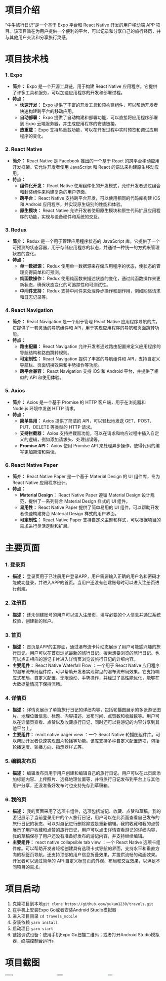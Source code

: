 # 项目介绍

“牛牛旅行日记”是一个基于 Expo 平台和 React Native 开发的用户移动端 APP 项目。该项目旨在为用户提供一个便利的平台，可以记录和分享自己的旅行经历，并与其他用户交流和分享旅行灵感。

# 项目技术栈

### 1. Expo

- **简介：** Expo 是一个开源工具链，用于构建 React Native 应用程序。它提供了许多工具和服务，可以加速应用程序的开发和部署过程。
- **特点：**
  - **快速开发：** Expo 提供了丰富的开发工具和预构建组件，可以帮助开发者快速构建跨平台的移动应用。
  - **自动部署：** Expo 提供了自动构建和部署功能，可以直接将应用程序部署到 Expo 云端服务器，并生成应用程序的安装链接。
  - **热重载：** Expo 支持热重载功能，可以在开发过程中实时预览和调试应用程序的变化。

### 2. React Native

- **简介：** React Native 是 Facebook 推出的一个基于 React 的跨平台移动应用开发框架。它允许开发者使用 JavaScript 和 React 的语法来构建原生移动应用。
- **特点：**
  - **组件化开发：** React Native 使用组件化的开发模式，允许开发者通过组合和封装组件来构建复杂的用户界面。
  - **跨平台：** React Native 支持跨平台开发，可以使用相同的代码库构建 iOS 和 Android 应用程序，并实现原生级别的性能和体验。
  - **原生模块：** React Native 允许开发者使用原生模块和原生代码扩展应用程序的功能，实现与设备硬件和系统的交互。

### 3. Redux

- **简介：** Redux 是一个用于管理应用程序状态的 JavaScript 库。它提供了一个可预测的状态容器，用于存储应用程序的状态，并通过一种统一的方式来管理状态的变化。
- **特点：**
  - **单一数据源：** Redux 使用单一数据源来存储应用程序的状态，使状态的管理变得简单和可预测。
  - **纯函数操作：** Redux 使用纯函数来描述状态的变化，通过纯函数操作来更新状态，确保状态变化的可追踪性和可测试性。
  - **中间件支持：** Redux 支持中间件来处理异步操作和副作用，例如网络请求和日志记录等。

### 4. React Navigation

- **简介：** React Navigation 是一个用于管理 React Native 应用程序导航的库。它提供了一套灵活的导航组件和 API，用于实现应用程序的导航和页面跳转功能。
- **特点：**
  - **路由配置：** React Navigation 允许开发者通过路由配置来定义应用程序的导航结构和路由跳转规则。
  - **可定制性：** React Navigation 提供了丰富的导航组件和 API，支持自定义导航栏、页面切换效果和手势操作等功能。
  - **跨平台兼容：** React Navigation 支持 iOS 和 Android 平台，并提供了相似的 API 和使用体验。

### 5. Axios

- **简介：** Axios 是一个基于 Promise 的 HTTP 客户端，用于在浏览器和 Node.js 环境中发送 HTTP 请求。
- **特点：**
  - **简单易用：** Axios 提供了简洁的 API，可以轻松地发送 GET、POST、PUT、DELETE 等类型的 HTTP 请求。
  - **支持拦截器：** Axios 支持拦截器功能，可以在请求和响应过程中插入自定义的逻辑，例如添加请求头、处理错误等。
  - **Promise API：** Axios 使用 Promise API 来处理异步操作，使得代码的编写更加简洁和易读。

### 6. React Native Paper

- **简介：** React Native Paper 是一个基于 Material Design 的 UI 组件库，专为 React Native 应用程序设计。
- **特点：**
  - **Material Design：** React Native Paper 遵循 Material Design 设计规范，提供了一系列符合 Material Design 样式的 UI 组件。
  - **易用性：** React Native Paper 提供了简单易用的 UI 组件，可以帮助开发者快速构建符合 Material Design 样式的用户界面。
  - **可定制性：** React Native Paper 支持自定义主题和样式，可以根据项目的需求进行灵活定制和扩展。

# 主要页面

### 1. 登录页

- **描述：** 登录页用于已注册用户登录APP，用户需要输入正确的用户名和密码才能成功登录，并进入APP的首页。当用户还没有创建账号时可以进入注册页进行创建。

### 2. 注册页

- **描述：** 还未创建账号的用户可以进入注册页，填写必要的个人信息并通过系统校验，创建新的账户。

### 3. 首页

- **描述：** 首页是APP的主界面，通过瀑布流卡片动态展示了用户可能感兴趣的旅行日记。用户可以在首页浏览最新的旅行日记、搜索想要浏览的旅行日记。也可以点击相应的游记卡片进入详情页浏览该旅行日记的详细内容。
- **主要组件：** React Native Waterfall Flow ：一个用于 React Native 应用程序的瀑布流布局组件库，可以帮助开发者实现常见的瀑布流布局效果。它支持响应式布局、自定义配置、无限滚动、手势操作，并经过了高性能优化，能够在大数据量情况下保持流畅。

### 4. 详情页

- **描述：** 详情页展示了单篇旅行日记的详细内容，包括轮播图展示的多张游记图片、地理位置信息、标题、内容描述、发布时间、点赞数和收藏数等。用户可以在详情页查看、点赞以及收藏旅行日记，同时还可以将游记的内容分享到其他平台上。
- **主要组件：** react native pager view ：一个 React Native 轮播图组件库。可以帮助开发者快速实现图片轮播等功能。该库支持多种自定义配置选项，包括轮播速度、轮播方向、指示器样式等。

### 5. 编辑发布页

- **描述：** 编辑发布页用于用户创建和编辑自己的旅行日记。用户可以在此页面添加标题内容、上传照片、选择地理位置等，并将旅行日记发布到平台上与其他用户分享，还没准备好发布时也支持先存到草稿箱。

### 6. 我的页

- **描述：** 我的页面采用了选项卡组件，选项包括游记、收藏、点赞和草稿。我的游记展示了当前登录用户的个人旅行日记，用户可以在此页面查看自己发布的旅行日记的状态、可以对游记进行删除抑或是重新编辑。我的收藏和我的点赞展示了用户收藏和点赞的旅行日记，用户可以点击详情查看游记的详细内容，我的草稿保存了用户还没有准备好发布的游记内容，并支持继续编辑。
- **主要组件：** react native collapsible tab view ：一个 React Native 选项卡组件库。可以帮助开发者轻松创建具有选项卡式导航的界面，支持水平和垂直方向的标签页导航，还支持顶部的用户信息折叠效果，并提供流畅的动画效果。开发者可以通过简单的 API 自定义标签页的外观、布局和交互效果，以满足不同项目的需求。

# 项目启动

1. 克隆项目到本地`git clone https://github.com/yukun1230/travels.git`
2. 在手机上安装Expo Go或者安装Android Studio模拟器
3. 进入项目目录 `cd travels_mobile`
4. 安装依赖 `yarn install`
5. 启动项目 `yarn start`
6. 链接调试设备：使用手机Expo Go扫描二维码；或者打开Android Studio模拟器，终端控制台运行`a`

# 项目截图

<img src="assets/我的游记页面.jpg" alt="我的游记页面" width="33%" style="zoom:25%;" /><img src="assets/编辑发布页.jpg" alt="编辑发布页" width="33%" style="zoom:25%;" /><img src="assets/详情页.jpg" alt="详情页" width="33%" style="zoom:25%;" /><img src="assets/首页.jpg" alt="首页" width="33%" style="zoom:25%;" /><img src="assets/登录页.jpg" alt="登录页" width="33%" style="zoom:25%;" /><img src="assets/我的收藏页面.jpg" alt="我的收藏页面" width="33%" style="zoom:25%;" /><img src="assets/注册页.jpg" alt="注册页" width="33%" style="zoom:25%;" /><img src="assets/我的点赞页面.jpg" alt="我的点赞页面" width="33%" style="zoom:25%;" /><img src="assets/我的草稿页面.jpg" alt="我的草稿页面" width="33%" style="zoom:25%;" />

<img src="assets/用户信息修改页.jpg" alt="用户信息修改页" width="33%" style="zoom:25%;" />
